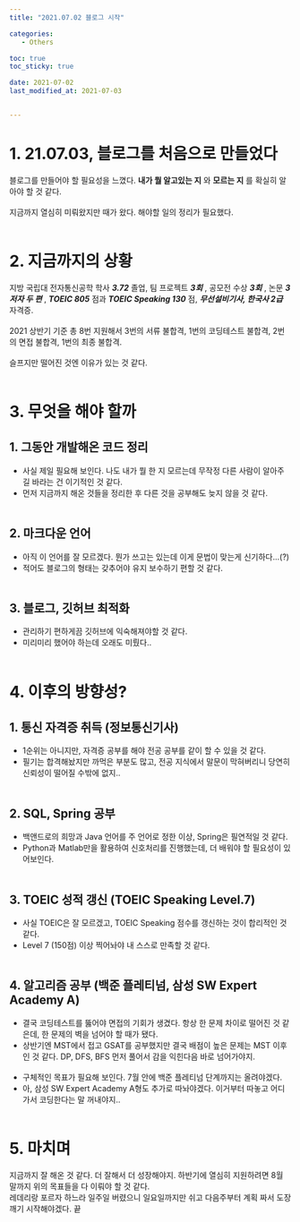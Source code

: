 ```yaml
---
title: "2021.07.02 블로그 시작"

categories:
   - Others

toc: true
toc_sticky: true

date: 2021-07-02
last_modified_at: 2021-07-03


---
```


# 1. __21.07.03__, 블로그를 처음으로 만들었다

블로그를 만들어야 할 필요성을 느꼈다. __내가 뭘 알고있는 지__ 와 __모르는 지__ 를 확실히 알아야 할 것 같다.<br/><br/>
지금까지 열심히 미뤄왔지만 때가 왔다.  해야할 일의 정리가 필요했다.
<br/><br/>

# 2. 지금까지의 상황
지방 국립대 전자통신공학 학사 ___3.72___ 졸업, 팀 프로젝트 ___3회___ , 공모전 수상 ___3회___ , 논문 ___3저자 두 편___ , ___TOEIC 805___ 점과 ___TOEIC Speaking 130___ 점, ___무선설비기사, 한국사 2급___ 자격증.<br/><br/>
2021 상반기 기준 총 8번 지원해서 3번의 서류 불합격, 1번의 코딩테스트 불합격, 2번의 면접 불합격, 1번의 최종 불합격.<br/><br/>
슬프지만 떨어진 것엔 이유가 있는 것 같다.
<br/><br/>

# 3. 무엇을 해야 할까

## 1. 그동안 개발해온 코드 정리
 - 사실 제일 필요해 보인다. 나도 내가 뭘 한 지 모르는데 무작정 다른 사람이 알아주길 바라는 건 이기적인 것 같다.
 - 먼저 지금까지 해온 것들을 정리한 후 다른 것을 공부해도 늦지 않을 것 같다.
<br/><br/>
  
## 2. 마크다운 언어
 - 아직 이 언어를 잘 모르겠다. 뭔가 쓰고는 있는데 이게 문법이 맞는게 신기하다...(?)
 - 적어도 블로그의 형태는 갖추어야 유지 보수하기 편할 것 같다.
<br/><br/>

## 3. 블로그, 깃허브 최적화
 - 관리하기 편하게끔 깃허브에 익숙해져야할 것 같다.
 - 미리미리 했어야 하는데 오래도 미뤘다.. 
<br/><br/>

# 4. 이후의 방향성?
## 1. 통신 자격증 취득 (정보통신기사)
 - 1순위는 아니지만, 자격증 공부를 해야 전공 공부를 같이 할 수 있을 것 같다.
 - 필기는 합격해놨지만 까먹은 부분도 많고, 전공 지식에서 말문이 막혀버리니 당연히 신뢰성이 떨어질 수밖에 없지..
<br/><br/>

## 2. SQL, Spring 공부
 - 백앤드로의 희망과 Java 언어를 주 언어로 정한 이상, Spring은 필연적일 것 같다.
 - Python과 Matlab만을 활용하여 신호처리를 진행했는데, 더 배워야 할 필요성이 있어보인다.
<br/><br/>

## 3. TOEIC 성적 갱신 (TOEIC Speaking Level.7)
 - 사실 TOEIC은 잘 모르겠고, TOEIC Speaking 점수를 갱신하는 것이 합리적인 것 같다.
 - Level 7 (150점) 이상 찍어놔야 내 스스로 만족할 것 같다.
<br/><br/>

## 4. 알고리즘 공부 (백준 플레티넘, 삼성 SW Expert Academy A)
 - 결국 코딩테스트를 뚫어야 면접의 기회가 생겼다. 항상 한 문제 차이로 떨어진 것 같은데, 한 문제의 벽을 넘어야 할 때가 됐다.
 - 상반기엔 MST에서 접고 GSAT를 공부했지만 결국 배점이 높은 문제는 MST 이후인 것 같다. DP, DFS, BFS 먼저 풀어서 감을 익힌다음 바로 넘어가야지.
<br/><br/>
 - 구체적인 목표가 필요해 보인다. 7월 안에 백준 플레티넘 단계까지는 올려야겠다.
 - 아, 삼성 SW Expert Academy A형도 추가로 따놔야겠다. 이거부터 따놓고 어디가서 코딩한다는 말 꺼내야지..
<br/><br/>

# 5. 마치며
지금까지 잘 해온 것 같다. 더 잘해서 더 성장해야지. 하반기에 열심히 지원하려면 8월 말까지 위의 목표들을 다 이뤄야 할 것 같다.
<br/>
레데리랑 포르자 하느라 일주일 버렸으니 일요일까지만 쉬고 다음주부터 계획 짜서 도장깨기 시작해야겠다. 끝